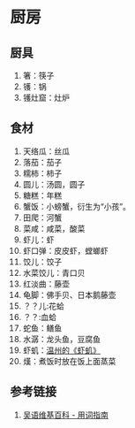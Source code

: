 # 厨房

## 厨具

1. 箸：筷子
2. 镬：锅
3. 镬灶窟：灶炉

## 食材

1. 天络瓜：丝瓜
2. 落茄：茄子
3. 糯柿：柿子
4. 圆儿：汤圆，圆子
5. 糖糕：年糕
6. 蟹饭：小螃蟹，衍生为“小孩”。
7. 田爬：河蟹
8. 菜咸：咸菜，酸菜
9. 虾儿：虾
10. 虾口弹：皮皮虾，螳螂虾
11. 饺儿：饺子
12. 水菜饺儿：青口贝
13. 红淡曲：藤壶
14. 龟脚：佛手贝、日本鹅藤壶
15. ？？儿:花蛤
16. ？？:血蛤
17. 蛇鱼：鳝鱼
18. 水潺：龙头鱼，豆腐鱼
19. 虾虮：[温州的《虾虮》](https://zhuanlan.zhihu.com/p/560470993)
20. 熯：煮饭时放在饭上面蒸菜




## 参考链接

1. [吴语维基百科 - 用词指南](https://wuu.wikipedia.org/wiki/Help:%E7%94%A8%E8%AF%8D%E6%8C%87%E5%8D%97)

